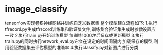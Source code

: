 # image_classify
tensorflow实现卷积神经网络并训练自定义数据集
整个模型建立流程如下:
1.执行tfrecord.py生成tfrecord训练集和验证集文件,训练集合验证集生成时参数设置应一致
2.执行train.py开始训练模型 每训练1000次后保存或更新模型
3.执行train.py的同时执行network_eval.py它会在设定的时间间隔内,加载保存的模型,利用验证数据集去评估模型的准确率
4.执行classify.py对新图片进行分类
